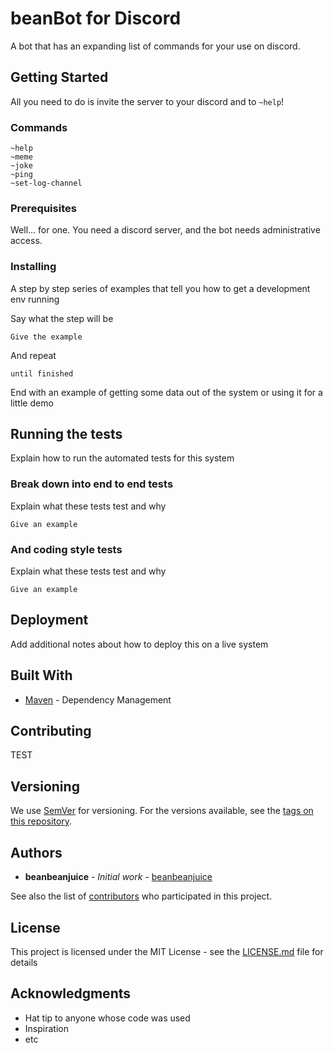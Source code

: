 # beanBot for Discord

A bot that has an expanding list of commands for your use on discord.

## Getting Started

All you need to do is invite the server to your discord and to `~help`!

### Commands
```
~help
~meme
~joke
~ping
~set-log-channel
```

### Prerequisites

Well... for one. You need a discord server, and the bot needs administrative access.

### Installing

A step by step series of examples that tell you how to get a development env running

Say what the step will be

```
Give the example
```

And repeat

```
until finished
```

End with an example of getting some data out of the system or using it for a little demo

## Running the tests

Explain how to run the automated tests for this system

### Break down into end to end tests

Explain what these tests test and why

```
Give an example
```

### And coding style tests

Explain what these tests test and why

```
Give an example
```

## Deployment

Add additional notes about how to deploy this on a live system

## Built With

* [Maven](https://maven.apache.org/) - Dependency Management

## Contributing

TEST

## Versioning

We use [SemVer](http://semver.org/) for versioning. For the versions available, see the [tags on this repository](https://github.com/your/project/tags). 

## Authors

* **beanbeanjuice** - *Initial work* - [beanbeanjuice](https://github.com/beanbeanjuice)

See also the list of [contributors](https://github.com/beanbeanjuice/beanBot/contributors) who participated in this project.

## License

This project is licensed under the MIT License - see the [LICENSE.md](LICENSE.md) file for details

## Acknowledgments

* Hat tip to anyone whose code was used
* Inspiration
* etc
